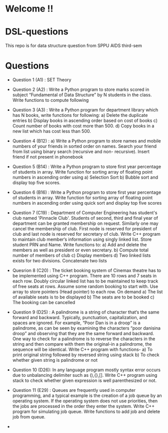 # Welcome !!
# DSL-questions
This repo is for data structure question from SPPU AIDS third-sem  
# Questions 
- Question 1 (A1) : SET Theory

- Question 2 (A2) : Write a Python program to store marks scored in subject “Fundamental of Data Structure” by N students in the class. Write functions to compute following

- Question 3 (A3) : Write a Python program for department library which has N books, write functions for following:
a) Delete the duplicate entries
b) Display books in ascending order based on cost of books
c) Count number of books with cost more than 500.
d) Copy books in a new list which has cost less than 500.

- Question 4 (B12) : a) Write a Python program to store names and mobile numbers of your friends in sorted order on names. Search your friend from list using binary search (recursive and non- recursive). Insert friend if not present in phonebook

- Question 5 (B14) : Write a Python program to store first year percentage of students in array. Write function for sorting array of floating point numbers in ascending order using
a) Selection Sort
b) Bubble sort and display top five scores.

- Question 6 (B16) : Write a Python program to store first year percentage of students in array. Write function for sorting array of floating point numbers in ascending order using quick sort and display top five scores

- Question 7 (C19) : Department of Computer Engineering has student's club named 'Pinnacle Club'.
Students of second, third and final year of department can be granted membership
on request. Similarly one may cancel the membership of club. First node is reserved for president of club and last node is reserved for secretary of club. Write C++ program to maintain club member‘s information using singly linked list. Store student PRN and Name. Write functions to:
a) Add and delete the members as well as president or even secretary.
b) Compute total number of members of club
c) Display members
d) Two linked lists exists for two divisions. Concatenate two lists

- Quesrion 8 (C20) : The ticket booking system of Cinemax theatre has to be implemented using C++ program.
There are 10 rows and 7 seats in each row. Doubly circular linked list has to be maintained
to keep track of free seats at rows. Assume some random booking to start with. Use array to store
pointers (Head pointer) to each row. 
On demand
a) The list of available seats is to be displayed
b) The seats are to be booked
c) The booking can be cancelled

- Question 9 (D25) : A palindrome is a string of character that‘s the same forward and backward. Typically, punctuation, capitalization, 
and spaces are ignored. For example, “Poor Dan is in a droop” is a palindrome, as can be seen by examining the characters
“poor danisina droop” and observing that they are the same forward and backward. One way to check for a palindrome is to reverse
the characters in the string and then compare with them the original-in a palindrome, the sequence will be identical. Write C++ program 
with functions- 
a) To print original string followed by reversed string using stack 
b) To check whether given string is palindrome or not

- Question 10 (D26): In any language program mostly syntax error occurs due to unbalancing delimiter such as
(),{},[]. Write C++ program using stack to check whether given expression is well
parenthesized or not.

- Question 11 (E29) : Queues are frequently used in computer programming, and a typical example is the creation
of a job queue by an operating system. If the operating system does not use priorities, then
the jobs are processed in the order they enter the system. Write C++ program for simulating
job queue. Write functions to add job and delete job from queue.

-
